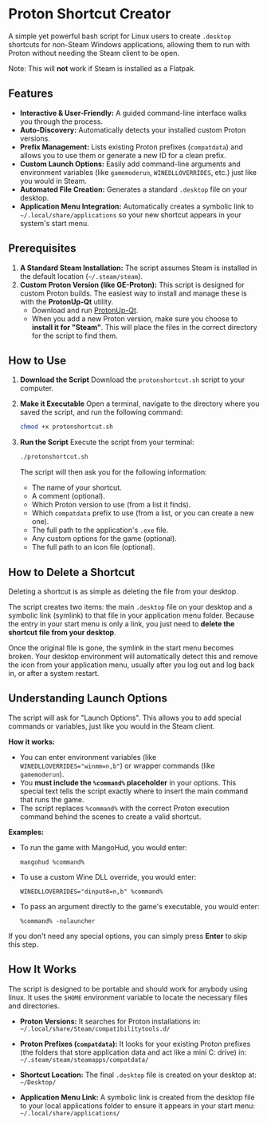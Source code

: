 # Proton Shortcut Creator

A simple yet powerful bash script for Linux users to create `.desktop` shortcuts for non-Steam Windows applications, allowing them to run with Proton without needing the Steam client to be open.

Note: This will **not** work if Steam is installed as a Flatpak.

## Features

  - **Interactive & User-Friendly:** A guided command-line interface walks you through the process.
  - **Auto-Discovery:** Automatically detects your installed custom Proton versions.
  - **Prefix Management:** Lists existing Proton prefixes (`compatdata`) and allows you to use them or generate a new ID for a clean prefix.
  - **Custom Launch Options:** Easily add command-line arguments and environment variables (like `gamemoderun`, `WINEDLLOVERRIDES`, etc.) just like you would in Steam.
  - **Automated File Creation:** Generates a standard `.desktop` file on your desktop.
  - **Application Menu Integration:** Automatically creates a symbolic link to `~/.local/share/applications` so your new shortcut appears in your system's start menu.

## Prerequisites

1.  **A Standard Steam Installation:** The script assumes Steam is installed in the default location (`~/.steam/steam`).
2.  **Custom Proton Version (like GE-Proton):** This script is designed for custom Proton builds. The easiest way to install and manage these is with the **ProtonUp-Qt** utility.
      - Download and run [ProtonUp-Qt](https://github.com/DavidoTek/ProtonUp-Qt).
      - When you add a new Proton version, make sure you choose to **install it for "Steam"**. This will place the files in the correct directory for the script to find them.

## How to Use

1.  **Download the Script**
    Download the `protonshortcut.sh` script to your computer.

2.  **Make it Executable**
    Open a terminal, navigate to the directory where you saved the script, and run the following command:

    ```bash
    chmod +x protonshortcut.sh
    ```

3.  **Run the Script**
    Execute the script from your terminal:

    ```bash
    ./protonshortcut.sh
    ```

    The script will then ask you for the following information:

      - The name of your shortcut.
      - A comment (optional).
      - Which Proton version to use (from a list it finds).
      - Which `compatdata` prefix to use (from a list, or you can create a new one).
      - The full path to the application's `.exe` file.
      - Any custom options for the game (optional).
      - The full path to an icon file (optional).

## How to Delete a Shortcut

Deleting a shortcut is as simple as deleting the file from your desktop.

The script creates two items: the main `.desktop` file on your desktop and a symbolic link (symlink) to that file in your application menu folder. Because the entry in your start menu is only a link, you just need to **delete the shortcut file from your desktop**.

Once the original file is gone, the symlink in the start menu becomes broken. Your desktop environment will automatically detect this and remove the icon from your application menu, usually after you log out and log back in, or after a system restart.

## Understanding Launch Options

The script will ask for "Launch Options". This allows you to add special commands or variables, just like you would in the Steam client.

**How it works:**

  - You can enter environment variables (like `WINEDLLOVERRIDES="winmm=n,b"`) or wrapper commands (like `gamemoderun`).
  - You **must include the `%command%` placeholder** in your options. This special text tells the script exactly where to insert the main command that runs the game.
  - The script replaces `%command%` with the correct Proton execution command behind the scenes to create a valid shortcut.

**Examples:**

  - To run the game with MangoHud, you would enter:

    ```
    mangohud %command%
    ```

  - To use a custom Wine DLL override, you would enter:

    ```
    WINEDLLOVERRIDES="dinput8=n,b" %command%
    ```

  - To pass an argument directly to the game's executable, you would enter:

    ```
    %command% -nolauncher
    ```

If you don't need any special options, you can simply press **Enter** to skip this step.

## How It Works

The script is designed to be portable and should work for anybody using linux. It uses the `$HOME` environment variable to locate the necessary files and directories.

  - **Proton Versions:** It searches for Proton installations in:
    `~/.local/share/Steam/compatibilitytools.d/`

  - **Proton Prefixes (`compatdata`):** It looks for your existing Proton prefixes (the folders that store application data and act like a mini C: drive) in:
    `~/.steam/steam/steamapps/compatdata/`

  - **Shortcut Location:** The final `.desktop` file is created on your desktop at:
    `~/Desktop/`

  - **Application Menu Link:** A symbolic link is created from the desktop file to your local applications folder to ensure it appears in your start menu:
    `~/.local/share/applications/`

